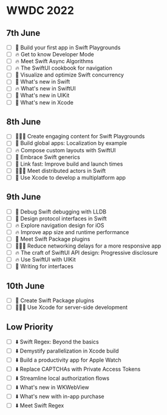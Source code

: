 # WWDC 2022

## 7th June

- [ ] 👀 Build your first app in Swift Playgrounds
- [ ] 🔥 Get to know Developer Mode
- [ ] 🔥 Meet Swift Async Algorithms
- [ ] 🔥 The SwiftUI cookbook for navigation
- [ ] 👀 Visualize and optimize Swift concurrency 
- [ ] 👀 What's new in Swift
- [ ] 🔥 What's new in SwiftUI 
- [ ] 👀 What's new in UIKit
- [ ] 👀 What's new in Xcode

## 8th June

- [ ] 🤷🏻‍♂️ Create engaging content for Swift Playgrounds
- [ ] 👀 Build global apps: Localization by example
- [ ] 🔥 Compose custom layouts with SwiftUI
- [ ] 👀 Embrace Swift generics
- [ ] 👀 Link fast: Improve build and launch times 
- [ ] 🤷🏻‍♂️ Meet distributed actors in Swift
- [ ] 👀 Use Xcode to develop a multiplatform app

## 9th June

- [ ] 👀 Debug Swift debugging with LLDB
- [ ] 👀 Design protocol interfaces in Swift 
- [ ] 🔥 Explore navigation design for iOS
- [ ] 🔥 Improve app size and runtime performance
- [ ] 👀 Meet Swift Package plugins
- [ ] 🤷🏻‍♂️ Reduce networking delays for a more responsive app
- [ ] 🔥 The craft of SwiftUI API design: Progressive disclosure
- [ ] 🔥 Use SwiftUI with UIKit
- [ ] 👀 Writing for interfaces

## 10th June

- [ ] 👀 Create Swift Package plugins
- [ ] 🤷🏻‍♂️ Use Xcode for server-side development

## Low Priority

- [ ] ⬇️ Swift Regex: Beyond the basics
- [ ] ⬇️ Demystify parallelization in Xcode build
- [ ] ⬇️ Build a productivity app for Apple Watch
- [ ] ⬇️ Replace CAPTCHAs with Private Access Tokens
- [ ] ⬇️ Streamline local authorization flows
- [ ] ⬇️ What's new in WKWebView
- [ ] ⬇️ What's new with in-app purchase
- [ ] ⬇️ Meet Swift Regex
